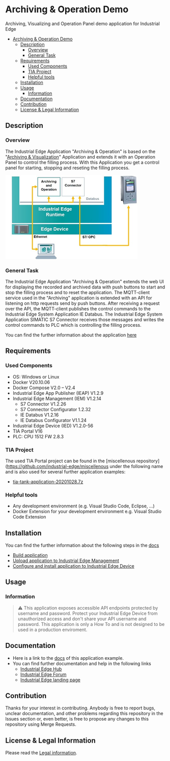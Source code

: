 # Archiving & Operation Demo

Archiving, Visualizing and Operation Panel demo application for Industrial Edge

- [Archiving & Operation Demo](#archiving--operation-demo)
  - [Description](#description)
    - [Overview](#overview)
    - [General Task](#general-task)
  - [Requirements](#requirements)
    - [Used Components](#used-components)
    - [TIA Project](#tia-project)
    - [Helpful tools](#helpful-tools)
  - [Installation](#installation)
  - [Usage](#usage)
    - [Information](#information)
  - [Documentation](#documentation)
  - [Contribution](#contribution)
  - [License & Legal Information](#license--legal-information)

## Description
### Overview

The Industrial Edge Application "Archiving & Operation" is based on the "[Archiving & Visualization](https://github.com/industrial-edge/archiving-and-visualization)" Application and extends it with an Operation Panel to control the filling process. With this Application you get a control panel for starting, stopping and reseting the filling process. 

![overview](docs/graphics/overview.jpg)

### General Task

The Industrial Edge Application "Archiving & Operation" extends the web UI for displaying the recorded and archived data with push buttons to start and stop the filling process and to reset the application. The MQTT-client service used in the "Archiving" application is extended with an API for listening on http requests send by push buttons. After receiving a request over the API, the MQTT-client publishes the control commands to the Industrial Edge System Application IE Databus. The Industrial Edge System Application SIMATIC S7 Connector receives those messages and writes the control commands to PLC which is controlling the filling process.

You can find the further information about the application [here](docs/overview.md)

## Requirements

### Used Components

- OS: Windows or Linux
- Docker V20.10.06
- Docker Compose V2.0 – V2.4
- Industrial Edge App Publisher (IEAP) V1.2.9
- Industrial Edge Management (IEM) V1.2.14
  - S7 Connector V1.2.26
  - S7 Connector Configurator 1.2.32
  - IE Databus V1.2.16
  - IE Databus Configurator V1.1.24
- Industrial Edge Device (IED) V1.2.0-56
- TIA Portal V16 
- PLC: CPU 1512 FW 2.8.3

### TIA Project

The used TIA Portal project can be found in the [miscellenous repository](https://github.com/industrial-edge/miscellenous under the following name and is also used for several further application examples:

- [tia-tank-application-20201028.7z](https://github.com/industrial-edge/miscellenous/blob/main/tia-tank-application-20210421.7z)

### Helpful tools
- Any development environment (e.g. Visual Studio Code, Eclipse, …)
- Docker Extension for your development environment e.g. Visual Studio Code Extension 

## Installation
You can find the further information about the following steps in the [docs](docs/installation.md)

- [Build application](docs/installation.md#build-application)
- [Upload application to Industrial Edge Management](docs/installation.md#upload-application-to-industrial-edge-management)
- [Configure and install application to Industrial Edge Device](docs/installation.md#install-application-on-industrial-edge-device)

## Usage

### Information
> :warning: This application exposes accessible API endpoints protected by username and password. Protect your Industrial Edge Device from unauthorized access and don't share your API username and password. This application is only a How To and is not designed to be used in a production enviroment.


## Documentation
- Here is a link to the [docs](docs/) of this application example.
- You can find further documentation and help in the following links
  - [Industrial Edge Hub](https://iehub.eu1.edge.siemens.cloud/#/documentation)
  - [Industrial Edge Forum](https://www.siemens.com/industrial-edge-forum)
  - [Industrial Edge landing page](https://new.siemens.com/global/en/products/automation/topic-areas/industrial-edge/simatic-edge.html)
  
## Contribution
Thanks for your interest in contributing. Anybody is free to report bugs, unclear documentation, and other problems regarding this repository in the Issues section or, even better, is free to propose any changes to this repository using Merge Requests.

## License & Legal Information
Please read the [Legal information](LICENSE.md).
